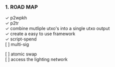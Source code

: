 ### 1. ROAD MAP

&checkmark; p2wpkh  
&checkmark; p2tr  
&checkmark; combine mutliple utxo's into a single utxo output  
&checkmark; create a easy to use framework  
&checkmark; script-spend  
[ ] multi-sig  

[ ] atomic swap  
[ ] access the lighting network  